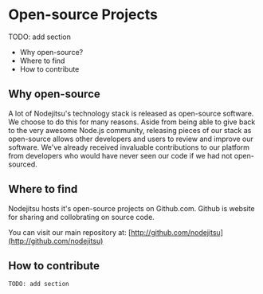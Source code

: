 # Open-source Projects

TODO: add section

- Why open-source?
- Where to find
- How to contribute

## Why open-source

A lot of Nodejitsu's technology stack is released as open-source software. We choose to do this for many reasons. Aside from being able to give back to the very awesome Node.js community, releasing pieces of our stack as open-source allows other developers and users to review and improve our software. We've already received invaluable contributions to our platform from developers who would have never seen our code if we had not open-sourced. 
    
## Where to find

Nodejitsu hosts it's open-source projects on Github.com. Github is website for sharing and collobrating on source code. 

You can visit our main repository at: [http://github.com/nodejitsu](http://github.com/nodejitsu)

## How to contribute

    TODO: add section
